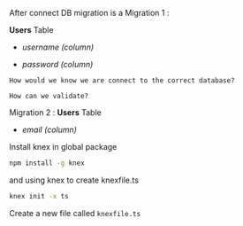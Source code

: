 After connect DB migration is a 
Migration 1 :

**Users** Table

- *username (column)*

- *password (column)*


`How would we know we are connect to the correct database? `

`How can we validate?`

Migration 2 : 
**Users** Table

- *email (column)*

Install knex in global package
```bash
npm install -g knex
```
and using knex to create knexfile.ts 
```bash
knex init -x ts
```

Create a new file called `knexfile.ts`
